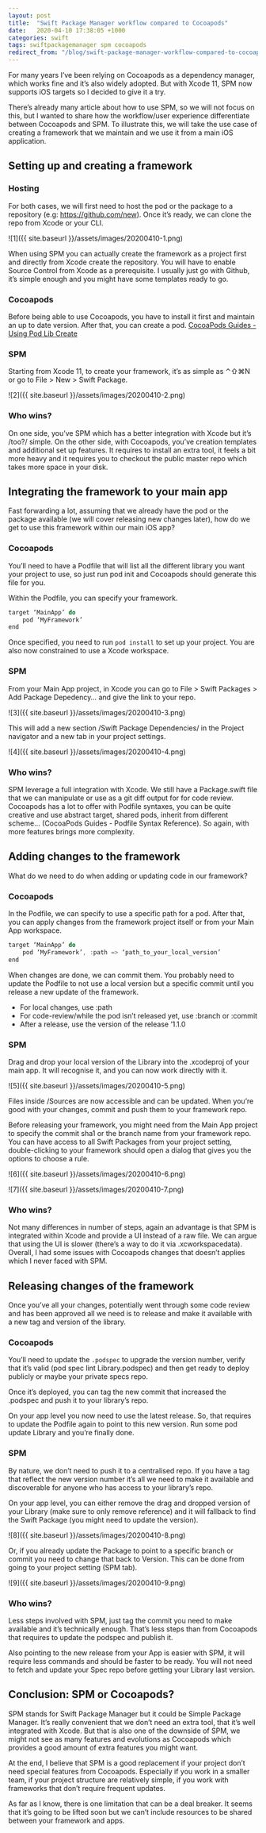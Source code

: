 ```yaml
---
layout: post
title:  "Swift Package Manager workflow compared to Cocoapods"
date:   2020-04-10 17:38:05 +1000
categories: swift
tags: swiftpackagemanager spm cocoapods
redirect_from: "/blog/swift-package-manager-workflow-compared-to-cocoapods"
---
```


For many years I’ve been relying on Cocoapods as a dependency manager, which works fine and it’s also widely adopted. But with Xcode 11, SPM now supports iOS targets so I decided to give it a try.

There’s already many article about how to use SPM, so we will not focus on this, but I wanted to share how the workflow/user experience differentiate between Cocoapods and SPM. To illustrate this, we will take the use case of creating a framework that we maintain and we use it from a main iOS application.

## Setting up and creating a framework

### Hosting

For both cases, we will first need to host the pod or the package to a repository (e.g: https://github.com/new). Once it’s ready, we can clone the repo from Xcode or your CLI.

![1]({{ site.baseurl }}/assets/images/20200410-1.png)

When using SPM you can actually create the framework as a project first and directly from Xcode create the repository. You will have to enable Source Control from Xcode as a prerequisite. I usually just go with Github, it’s simple enough and you might have some templates ready to go.

### Cocoapods

Before being able to use Cocoapods, you have to install it first and maintain an up to date version. After that, you can create a pod. [CocoaPods Guides - Using Pod Lib Create](https://guides.cocoapods.org/making/using-pod-lib-create)

### SPM

Starting from Xcode 11, to create your framework, it’s as simple as ⌃⇧⌘N or go to File > New > Swift Package.

![2]({{ site.baseurl }}/assets/images/20200410-2.png)

### Who wins?

On one side, you’ve SPM which has a better integration with Xcode but it’s /too?/ simple. On the other side, with Cocoapods, you’ve creation templates and additional set up features. It requires to install an extra tool, it feels a bit more heavy and it requires you to checkout the public master repo which takes more space in your disk.

## Integrating the framework to your main app

Fast forwarding a lot, assuming that we already have the pod or the package available (we will cover releasing new changes later), how do we get to use this framework within our main iOS app?

### Cocoapods

You’ll need to have a Podfile that will list all the different library you want your project to use, so just run pod init and Cocoapods should generate this file for you.

Within the Podfile, you can specify your framework.

```swift
target ‘MainApp’ do
    pod ‘MyFramework’
end
```

Once specified, you need to run `pod install` to set up your project. You are also now constrained to use a Xcode workspace.

### SPM

From your Main App project, in Xcode you can go to File > Swift Packages > Add Package Depedency… and give the link to your repo.

![3]({{ site.baseurl }}/assets/images/20200410-3.png)

This will add a new section /Swift Package Dependencies/ in the Project navigator and a new tab in your project settings.

![4]({{ site.baseurl }}/assets/images/20200410-4.png)

### Who wins?

SPM leverage a full integration with Xcode. We still have a Package.swift file that we can manipulate or use as a git diff output for for code review. Cocoapods has a lot to offer with Podfile syntaxes, you can be quite creative and use abstract target, shared pods, inherit from different scheme… (CocoaPods Guides - Podfile Syntax Reference). So again, with more features brings more complexity.

## Adding changes to the framework

What do we need to do when adding or updating code in our framework?

### Cocoapods

In the Podfile, we can specify to use a specific path for a pod. After that, you can apply changes from the framework project itself or from your Main App workspace.

```swift
target ‘MainApp’ do
    pod ‘MyFramework’, :path => ‘path_to_your_local_version’
end
```

When changes are done, we can commit them. You probably need to update the Podfile to not use a local version but a specific commit until you release a new update of the framework.

- For local changes, use :path
- For code-review/while the pod isn’t released yet, use :branch or :commit
- After a release, use the version of the release ’1.1.0

### SPM

Drag and drop your local version of the Library into the .xcodeproj of your main app. It will recognise it, and you can now work directly with it.

![5]({{ site.baseurl }}/assets/images/20200410-5.png)

Files inside /Sources are now accessible and can be updated. When you’re good with your changes, commit and push them to your framework repo.

Before releasing your framework, you might need from the Main App project to specify the commit sha1 or the branch name from your framework repo. You can have access to all Swift Packages from your project setting, double-clicking to your framework should open a dialog that gives you the options to choose a rule.

![6]({{ site.baseurl }}/assets/images/20200410-6.png)

![7]({{ site.baseurl }}/assets/images/20200410-7.png)

### Who wins?

Not many differences in number of steps, again an advantage is that SPM is integrated within Xcode and provide a UI instead of a raw file. We can argue that using the UI is slower (there’s a way to do it via .xcworkspacedata). Overall, I had some issues with Cocoapods changes that doesn’t applies which I never faced with SPM.

## Releasing changes of the framework

Once you’ve all your changes, potentially went through some code review and has been approved all we need is to release and make it available with a new tag and version of the library.

### Cocoapods

You’ll need to update the `.podspec` to upgrade the version number, verify that it’s valid (pod spec lint Library.podspec) and then get ready to deploy publicly or maybe your private specs repo.

Once it’s deployed, you can tag the new commit that increased the .podspec and push it to your library’s repo.

On your app level you now need to use the latest release. So, that requires to update the Podfile again to point to this new version. Run some pod update Library and you’re finally done.

### SPM

By nature, we don’t need to push it to a centralised repo. If you have a tag that reflect the new version number it’s all we need to make it available and discoverable for anyone who has access to your library’s repo.

On your app level, you can either remove the drag and dropped version of your Library (make sure to only remove reference) and it will fallback to find the Swift Package (you might need to update the version).

![8]({{ site.baseurl }}/assets/images/20200410-8.png)

Or, if you already update the Package to point to a specific branch or commit you need to change that back to Version. This can be done from going to your project setting (SPM tab).

![9]({{ site.baseurl }}/assets/images/20200410-9.png)

### Who wins?

Less steps involved with SPM, just tag the commit you need to make available and it’s technically enough. That’s less steps than from Cocoapods that requires to update the podspec and publish it.

Also pointing to the new release from your App is easier with SPM, it will require less commands and should be faster to be ready. You will not need to fetch and update your Spec repo before getting your Library last version.

## Conclusion: SPM or Cocoapods?

SPM stands for Swift Package Manager but it could be Simple Package Manager. It’s really convenient that we don’t need an extra tool, that it’s well integrated with Xcode. But that is also one of the downside of SPM, we might not see as many features and evolutions as Cocoapods which provides a good amount of extra features you might want.

At the end, I believe that SPM is a good replacement if your project don’t need special features from Cocoapods. Especially if you work in a smaller team, if your project structure are relatively simple, if you work with frameworks that don’t require frequent updates.

As far as I know, there is one limitation that can be a deal breaker. It seems that it’s going to be lifted soon but we can’t include resources to be shared between your framework and apps.
